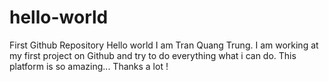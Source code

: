 # hello-world
First Github Repository
Hello world
I am Tran Quang Trung. I am working at my first project on Github and try to do everything what i can do. This platform is so amazing...
Thanks a lot !
